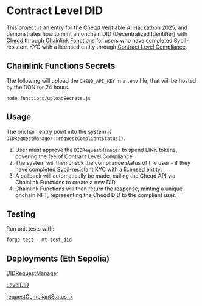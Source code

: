 # Contract Level DID

This project is an entry for the [Cheqd Verifiable AI Hackathon 2025](https://dorahacks.io/hackathon/cheqd-verifiable-ai/ideaism), and demonstrates how to mint an onchain DID (Decentralized Identifier) with [Cheqd](https://docs.cheqd.io/product/studio/dids/create-did) through [Chainlink Functions](https://chain.link/functions) for users who have completed Sybil-resistant KYC with a licensed entity through [Contract Level Compliance](https://github.com/contractlevel/compliance).

## Chainlink Functions Secrets

The following will upload the `CHEQD_API_KEY` in a `.env` file, that will be hosted by the DON for 24 hours.

```
node functions/uploadSecrets.js
```

## Usage

The onchain entry point into the system is `DIDRequestManager::requestCompliantStatus()`.

1. User must approve the `DIDRequestManager` to spend LINK tokens, covering the fee of Contract Level Compliance.
2. The system will then check the compliance status of the user - if they have completed Sybil-resistant KYC with a licensed entity:
3. A callback will automatically be made, calling the Cheqd API via Chainlink Functions to create a new DID.
4. Chainlink Functions will then return the response, minting a unique onchain NFT, representing the Cheqd DID to the compliant user.

## Testing

Run unit tests with:

```
forge test --mt test_did
```

## Deployments (Eth Sepolia)

[DIDRequestManager](https://sepolia.etherscan.io/address/0x3fad1b42b710ee9ECe30cdBC900Fd095366579cE#code)

[LevelDID](https://sepolia.etherscan.io/address/0xE4C1292B13CF51B0ce678195E8069f2F3AF56ea7#code)

[requestCompliantStatus tx](https://sepolia.etherscan.io/tx/0x72e617d53c64dca754cb2dfc8e3e1d62b896c44c326691f6aec35d8ad691f176)
